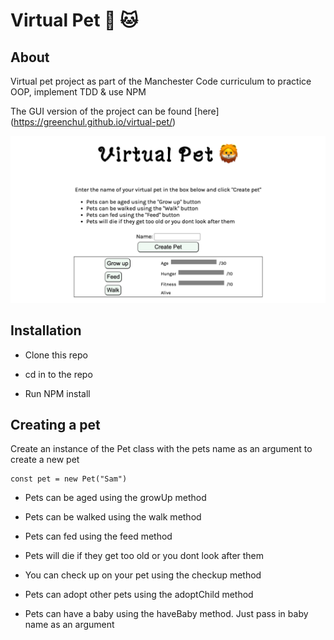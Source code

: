# Virtual Pet :dog: :cat:

## About

Virtual pet project as part of the Manchester Code curriculum to practice OOP, implement TDD & use NPM

The GUI version of the project can be found [here] (https://greenchul.github.io/virtual-pet/)

![Screenshot of project](https://github.com/greenchul/greenchul/blob/main/assets/virtual-pet.png)

## Installation

- Clone this repo

- cd in to the repo

- Run NPM install

## Creating a pet

Create an instance of the Pet class with the pets name as an argument to create a new pet

```
const pet = new Pet("Sam")

```

- Pets can be aged using the growUp method

- Pets can be walked using the walk method

- Pets can fed using the feed method

- Pets will die if they get too old or you dont look after them

- You can check up on your pet using the checkup method

- Pets can adopt other pets using the adoptChild method

- Pets can have a baby using the haveBaby method. Just pass in baby name as an argument
